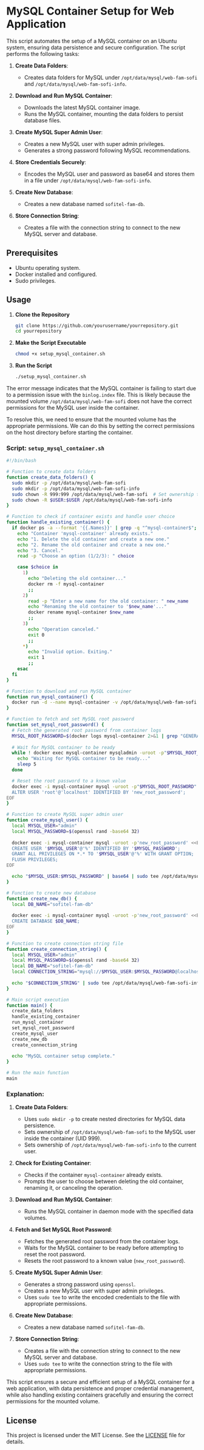 # MySQL Container Setup for Web Application

This script automates the setup of a MySQL container on an Ubuntu system, ensuring data persistence and secure configuration. The script performs the following tasks:

1. **Create Data Folders**:
   - Creates data folders for MySQL under `/opt/data/mysql/web-fam-sofi` and `/opt/data/mysql/web-fam-sofi-info`.

2. **Download and Run MySQL Container**:
   - Downloads the latest MySQL container image.
   - Runs the MySQL container, mounting the data folders to persist database files.

3. **Create MySQL Super Admin User**:
   - Creates a new MySQL user with super admin privileges.
   - Generates a strong password following MySQL recommendations.

4. **Store Credentials Securely**:
   - Encodes the MySQL user and password as base64 and stores them in a file under `/opt/data/mysql/web-fam-sofi-info`.

5. **Create New Database**:
   - Creates a new database named `sofitel-fam-db`.

6. **Store Connection String**:
   - Creates a file with the connection string to connect to the new MySQL server and database.

## Prerequisites

- Ubuntu operating system.
- Docker installed and configured.
- Sudo privileges.

## Usage

1. **Clone the Repository**

   ```bash
   git clone https://github.com/yourusername/yourrepository.git
   cd yourrepository
   ```

2. **Make the Script Executable**

   ```bash
   chmod +x setup_mysql_container.sh
   ```

3. **Run the Script**

   ```bash
   ./setup_mysql_container.sh
   ```

The error message indicates that the MySQL container is failing to start due to a permission issue with the `binlog.index` file. This is likely because the mounted volume `/opt/data/mysql/web-fam-sofi` does not have the correct permissions for the MySQL user inside the container.

To resolve this, we need to ensure that the mounted volume has the appropriate permissions. We can do this by setting the correct permissions on the host directory before starting the container.

### Script: `setup_mysql_container.sh`

```bash
#!/bin/bash

# Function to create data folders
function create_data_folders() {
  sudo mkdir -p /opt/data/mysql/web-fam-sofi
  sudo mkdir -p /opt/data/mysql/web-fam-sofi-info
  sudo chown -R 999:999 /opt/data/mysql/web-fam-sofi  # Set ownership to MySQL user (UID 999)
  sudo chown -R $USER:$USER /opt/data/mysql/web-fam-sofi-info
}

# Function to check if container exists and handle user choice
function handle_existing_container() {
  if docker ps -a --format '{{.Names}}' | grep -q "^mysql-container$"; then
    echo "Container 'mysql-container' already exists."
    echo "1. Delete the old container and create a new one."
    echo "2. Rename the old container and create a new one."
    echo "3. Cancel."
    read -p "Choose an option (1/2/3): " choice

    case $choice in
      1)
        echo "Deleting the old container..."
        docker rm -f mysql-container
        ;;
      2)
        read -p "Enter a new name for the old container: " new_name
        echo "Renaming the old container to '$new_name'..."
        docker rename mysql-container $new_name
        ;;
      3)
        echo "Operation canceled."
        exit 0
        ;;
      *)
        echo "Invalid option. Exiting."
        exit 1
        ;;
    esac
  fi
}

# Function to download and run MySQL container
function run_mysql_container() {
  docker run -d --name mysql-container -v /opt/data/mysql/web-fam-sofi:/var/lib/mysql mysql/mysql-server:latest
}

# Function to fetch and set MySQL root password
function set_mysql_root_password() {
  # Fetch the generated root password from container logs
  MYSQL_ROOT_PASSWORD=$(docker logs mysql-container 2>&1 | grep "GENERATED ROOT PASSWORD" | awk '{print $NF}')
  
  # Wait for MySQL container to be ready
  while ! docker exec mysql-container mysqladmin -uroot -p"$MYSQL_ROOT_PASSWORD" ping --silent &> /dev/null ; do
    echo "Waiting for MySQL container to be ready..."
    sleep 5
  done

  # Reset the root password to a known value
  docker exec -i mysql-container mysql -uroot -p"$MYSQL_ROOT_PASSWORD" <<EOF
  ALTER USER 'root'@'localhost' IDENTIFIED BY 'new_root_password';
EOF
}

# Function to create MySQL super admin user
function create_mysql_user() {
  local MYSQL_USER="admin"
  local MYSQL_PASSWORD=$(openssl rand -base64 32)
  
  docker exec -i mysql-container mysql -uroot -p'new_root_password' <<EOF
  CREATE USER '$MYSQL_USER'@'%' IDENTIFIED BY '$MYSQL_PASSWORD';
  GRANT ALL PRIVILEGES ON *.* TO '$MYSQL_USER'@'%' WITH GRANT OPTION;
  FLUSH PRIVILEGES;
EOF

  echo "$MYSQL_USER:$MYSQL_PASSWORD" | base64 | sudo tee /opt/data/mysql/web-fam-sofi-info/mysql_credentials.txt > /dev/null
}

# Function to create new database
function create_new_db() {
  local DB_NAME="sofitel-fam-db"
  
  docker exec -i mysql-container mysql -uroot -p'new_root_password' <<EOF
  CREATE DATABASE $DB_NAME;
EOF
}

# Function to create connection string file
function create_connection_string() {
  local MYSQL_USER="admin"
  local MYSQL_PASSWORD=$(openssl rand -base64 32)
  local DB_NAME="sofitel-fam-db"
  local CONNECTION_STRING="mysql://$MYSQL_USER:$MYSQL_PASSWORD@localhost:3306/$DB_NAME"
  
  echo "$CONNECTION_STRING" | sudo tee /opt/data/mysql/web-fam-sofi-info/mysql_connection_string.txt > /dev/null
}

# Main script execution
function main() {
  create_data_folders
  handle_existing_container
  run_mysql_container
  set_mysql_root_password
  create_mysql_user
  create_new_db
  create_connection_string
  
  echo "MySQL container setup complete."
}

# Run the main function
main
```

### Explanation:

1. **Create Data Folders**:
   - Uses `sudo mkdir -p` to create nested directories for MySQL data persistence.
   - Sets ownership of `/opt/data/mysql/web-fam-sofi` to the MySQL user inside the container (UID 999).
   - Sets ownership of `/opt/data/mysql/web-fam-sofi-info` to the current user.

2. **Check for Existing Container**:
   - Checks if the container `mysql-container` already exists.
   - Prompts the user to choose between deleting the old container, renaming it, or canceling the operation.

3. **Download and Run MySQL Container**:
   - Runs the MySQL container in daemon mode with the specified data volumes.

4. **Fetch and Set MySQL Root Password**:
   - Fetches the generated root password from the container logs.
   - Waits for the MySQL container to be ready before attempting to reset the root password.
   - Resets the root password to a known value (`new_root_password`).

5. **Create MySQL Super Admin User**:
   - Generates a strong password using `openssl`.
   - Creates a new MySQL user with super admin privileges.
   - Uses `sudo tee` to write the encoded credentials to the file with appropriate permissions.

6. **Create New Database**:
   - Creates a new database named `sofitel-fam-db`.

7. **Store Connection String**:
   - Creates a file with the connection string to connect to the new MySQL server and database.
   - Uses `sudo tee` to write the connection string to the file with appropriate permissions.

This script ensures a secure and efficient setup of a MySQL container for a web application, with data persistence and proper credential management, while also handling existing containers gracefully and ensuring the correct permissions for the mounted volume.
## License

This project is licensed under the MIT License. See the [LICENSE](LICENSE) file for details.

